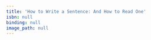 ```yaml
---
title: 'How to Write a Sentence: And How to Read One'
isbn: null
binding: null
image_path: null
---
```


